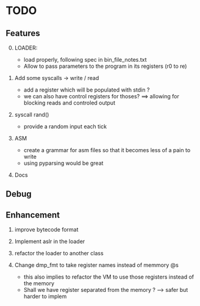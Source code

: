 # TODO

## Features

0. LOADER:
	* load properly, following spec in bin_file_notes.txt
	* Allow to pass parameters to the program in its registers (r0 to re)

1. Add some syscalls -> write / read
	* add a register which will be populated with stdin ?
	* we can also have control registers for thoses? ==> allowing for blocking reads and controled output

2. syscall rand()
	* provide a random input each tick

3. ASM
	* create a grammar for asm files so that it becomes less of a pain to write
	* using pyparsing would be great

4. Docs

## Debug


## Enhancement

1. improve bytecode format

2. Implement aslr in the loader

3. refactor the loader to another class

4. Change dmp_fmt to take register names instead of memmory @s
	* this also implies to refactor the VM to use those registers instead of the memory
	* Shall we have register separated from the memory ? --> safer but harder to implem


